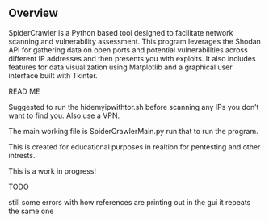 
Overview
-----------------

SpiderCrawler is a Python based tool designed to facilitate network scanning and vulnerability assessment. This program leverages the Shodan API for gathering data on open ports and potential vulnerabilities across different IP addresses and then presents you with exploits. It also includes features for data visualization using Matplotlib and a graphical user interface built with Tkinter.




READ ME

Suggested to run the hidemyipwithtor.sh before scanning any IPs you don’t want to find you. Also use a VPN.

The main working file is SpiderCrawlerMain.py run that to run the program.


This is created for educational purposes in realtion for pentesting and other intrests.

This is a work in progress!




TODO

still some errors with how references are printing out in the gui it repeats the same one
